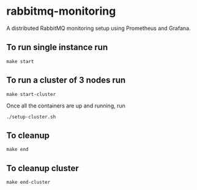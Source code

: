# rabbitmq-monitoring
A distributed RabbitMQ monitoring setup using Prometheus and Grafana.

## To run single instance run

```
make start
```

## To run a cluster of 3 nodes run

```
make start-cluster
```

Once all the containers are up and running, run

```
./setup-cluster.sh
```

## To cleanup

```
make end
```

## To cleanup cluster

```
make end-cluster
```
